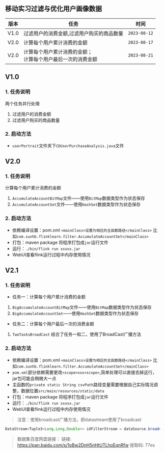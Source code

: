 ## 移动实习过滤与优化用户画像数据


| 版本   | 任务                                 | 时间           |
|------|------------------------------------|--------------|
| V1.0 | 过滤用户的消费金额,过滤用户购买的商品数量              | `2023-08-12` |
| V2.0 | 计算每个用户累计消费的金额                      | `2023-08-17` |
| V2.0 | 计算每个用户累计消费的金额；<br/>计算每个用户最后一次的消费金额 | `2023-08-21` |


## V1.0 

### 1. 任务说明
两个任务并行处理
1. 过滤用户的消费金额
2. 过滤用户购买的商品数量
### 2. 启动方法

- `userPortrait`文件夹下`CDUserPurchaseAnalysis.java`文件

## V2.0
### 1. 任务说明
计算每个用户累计消费的金额
1. `AccumulateAccountBitMap`文件——使用`BitMap`数据类型作为状态保存
2. `AccumulateAccountSet`文件——使用`HashSet`数据类型作为状态保存
### 2. 启动方法
- 依赖编译设置：pom.xml `<mainClass>设置为相应的主函数路径</mainClass>` 比如`com.sunhb.flinklearn.filter.AccumulateAccountSet</mainClass>`
- 打包：maven package 将程序打包成`jar`运行文件
- 运行：`./bin/flink run xxxxx.jar`
- WebUI查看flink运行过程中内存使用情况




## V2.1 
### 1. 任务说明
*  任务一：计算每个用户累计消费的金额
1. `BigAccumulateAccountBitMap`文件——使用`BitMap`数据类型作为状态保存
2. `BigAccumulateAccountSet`——使用`HashSet`数据类型作为状态保存
* 任务二：计算每个用户最后一次的消费金额
1. `TwoTasksBroadCast` 结合了任务一和二，使用了BroadCast广播方法
### 2. 启动方法
- 依赖编译设置：pom.xml `<mainClass>设置为相应的主函数路径</mainClass>` 比如`com.sunhb.flinklearn.filter.AccumulateAccountSet</mainClass>`
- `pom.xml`部分依赖需要更改`<scope>xxx<scope>`,简单处理可以直接去掉这行，jar包可能会稍微大一点
- 主函数的`private static String csvPath`路径变量需要根据自己实际情况调整，数据位置`src/main/resources/static/data`
- 打包：maven package 将程序打包成`jar`运行文件
- 运行：`./bin/flink run xxxxx.jar`
- WebUI查看flink运行过程中内存使用情况

> 注意：使用broadcast广播方法，即datastream使用了broadcast
``` java 
DataStream<Tuple3<Long,Long,Double>> idFilterStream = dataSource.broadcast();
```

> 数据集百度网盘链接：
> 链接: https://pan.baidu.com/s/1oBw2DnH5nHtUTLhoEqnRfw 提取码: 77es

